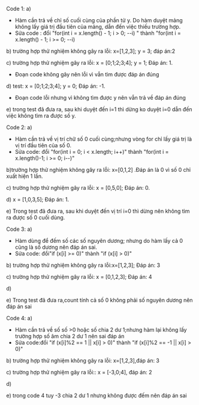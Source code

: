 Code 1:
a)
- Hàm cần trả về chỉ số cuối cùng của phần tử y. Do hàm duyệt mảng không lấy giá trị đầu tiên của mảng, dẫn đến việc thiếu trường hợp.
- Sửa code : đổi "for(int i = x.length() - 1; i > 0; --i) " thành "for(int i = x.length() - 1; i >= 0; --i)
  
b) trường hợp thử nghiệm không gây ra lỗi: x=[1,2,3]; y = 3; đáp án:2

c) trường hợp thử nghiệm gây ra lỗi: x = [0;1;2;3;4]; y = 1; Đáp án: 1.
- Đoạn code không gây nên lỗi vì vẫn tìm được đáp án đúng

d) test: x = [0;1;2;3;4]; y = 0; Đáp án: -1.
- Đoạn code lỗi nhưng vì không tìm được y nên vẫn trả về đáp án đúng

e) trong test đã đưa ra, sau khi duyệt đến i=1 thì dừng ko duyệt i=0 dẫn đến việc không tìm ra được số y.

Code 2:
a)
- Hàm cần trả về vị trí chữ số 0 cuối cùng;nhưng vòng for chỉ lấy giá trị là vị trí đầu tiên của số 0.
- Sửa code: đổi "for(int i = 0; i < x.length; i++)" thành "for(int i = x.length()-1; i >= 0; i--)"

b)trường hợp thử nghiệm không gây ra lỗi: x=[0,1,2] .Đáp án là 0 vì số 0 chỉ xuất hiện 1 lần.

c) trường hợp thử nghiệm gây ra lỗi: x = [0,5,0]; Đáp án: 0.

d) x = [1,0,3,5]; Đáp án: 1.

e) Trong test đã đưa ra, sau khi duyệt đến vị trí i=0 thì dừng nên không tìm ra được số 0 cuối dùng.

Code 3: 
a)
 - Hàm dùng để đếm số các số nguyên dương; nhưng do hàm lấy cả 0 cũng là số dương nên đáp án sai.
 - Sửa code: đổi"if (x[i] >= 0)" thành "if (x[i] > 0)"

b) trường hợp thử nghiệm không gây ra lỗi:x=[1,2,3]; Đáp án: 3

c) trường hợp thử nghiệm gây ra lỗi: x = [0,1,2,3]; Đáp án: 4

d) 

e) Trong test đã đưa ra,count tính cả số 0 không phải số nguyên dương nên đáp án sai

Code 4: 
a)
 - Hàm cần trả về số số >0 hoặc số chia 2 dư 1;nhưng hàm lại không lấy trường hợp số âm chia 2 dư 1 nên sai đáp án
 - Sửa code:đổi "if (x[i]%2 == 1 || x[i] > 0)" thành "if (x[i]%2 == -1 || x[i] > 0)"

b) trường hợp thử nghiệm không gây ra lỗi: x=[1,2,3],đáp án: 3

c) trường hợp thử nghiệm gây ra lỗi:: x = [-3,0;4], đáp án: 2

d) 

e) trong code 4 tuy -3 chia 2 dư 1 nhưng không được đếm nên đáp án sai
